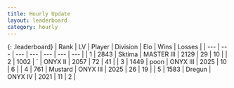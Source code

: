 ```yaml
---
title: Hourly Update
layout: leaderboard
category: hourly
---
```


{: .leaderboard}
| Rank | LV | Player | Division | Elo | Wins | Losses |
| --- | --- | --- | --- | --- | --- | --- |
| <span data-change="0">1</span> | 2843 | <span title="ID: 353063">Sktima</span> | MASTER III | <span data-change="0">2129</span> | <span data-change="0">29</span> | <span data-change="0">10</span> |
| <span data-change="0">2</span> | 1002 | <span title="ID: 224611">´</span> | ONYX II | <span data-change="-15">2057</span> | <span data-change="0">72</span> | <span data-change="1">41</span> |
| <span data-change="0">3</span> | 1449 | <span title="ID: 540690">poon</span> | ONYX III | <span data-change="0">2025</span> | <span data-change="0">10</span> | <span data-change="0">6</span> |
| <span data-change="0">4</span> | 761 | <span title="ID: 611082">Mustard</span> | ONYX III | <span data-change="0">2025</span> | <span data-change="0">26</span> | <span data-change="0">19</span> |
| <span data-change="0">5</span> | 1583 | <span title="ID: 337810">Dregun</span> | ONYX IV | <span data-change="0">2021</span> | <span data-change="0">11</span> | <span data-change="0">2</span> |